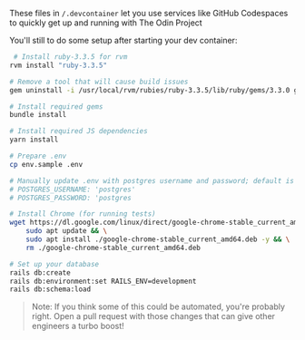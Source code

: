 
These files in `/.devcontainer` let you use services like GitHub Codespaces to quickly get up and running with The Odin Project

You'll still to do some setup after starting your dev container:
```bash
 # Install ruby-3.3.5 for rvm
rvm install "ruby-3.3.5"

# Remove a tool that will cause build issues
gem uninstall -i /usr/local/rvm/rubies/ruby-3.3.5/lib/ruby/gems/3.3.0 gem-wrappers

# Install required gems
bundle install

# Install required JS dependencies
yarn install

# Prepare .env
cp env.sample .env

# Manually update .env with postgres username and password; default is "postgres" for both
# POSTGRES_USERNAME: 'postgres'
# POSTGRES_PASSWORD: 'postgres

# Install Chrome (for running tests)
wget https://dl.google.com/linux/direct/google-chrome-stable_current_amd64.deb && \
    sudo apt update && \
    sudo apt install ./google-chrome-stable_current_amd64.deb -y && \
    rm ./google-chrome-stable_current_amd64.deb

# Set up your database
rails db:create
rails db:environment:set RAILS_ENV=development
rails db:schema:load
```

> Note: If you think some of this could be automated, you're probably right. Open a pull request with those changes that can give other engineers a turbo boost!